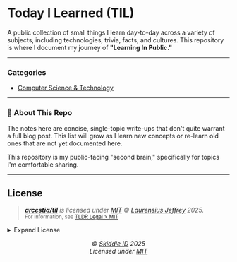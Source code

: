 # Today I Learned (TIL)

A public collection of small things I learn day-to-day across a variety of subjects, including technologies, trivia, facts, and cultures. This repository is where I document my journey of **"Learning In Public."**

-----

### Categories

  * [Computer Science & Technology](./tech/README.md)

-----

### 🚀 About This Repo

The notes here are concise, single-topic write-ups that don't quite warrant a full blog post. This list will grow as I learn new concepts or re-learn old ones that are not yet documented here.

This repository is my public-facing "second brain," specifically for topics I'm comfortable sharing.

-----

## License

> _**[arcestia/til](https://github.com/arcestia/til)** is licensed under [MIT](https://github.com/arcestia/til/blob/HEAD/LICENSE) © [Laurensius Jeffrey](https://github.com/arcestia) 2025._<br>
> <sup align="right">For information, see <a href="https://tldrlegal.com/license/mit-license">TLDR Legal > MIT</a></sup>

<details>
<summary>Expand License</summary>

```
The MIT License (MIT)
Copyright (c) Laurensius Jeffrey <jeff@skiddle.id> 

Permission is hereby granted, free of charge, to any person obtaining a copy 
of this software and associated documentation files (the "Software"), to deal 
in the Software without restriction, including without limitation the rights 
to use, copy, modify, merge, publish, distribute, sub-license, and/or sell 
copies of the Software, and to permit persons to whom the Software is furnished 
to do so, subject to the following conditions:

The above copyright notice and this permission notice shall be included install 
copies or substantial portions of the Software.

THE SOFTWARE IS PROVIDED "AS IS", WITHOUT WARRANTY OF ANY KIND, EXPRESS OR IMPLIED,
INCLUDING BUT NOT LIMITED TO THE WARRANTIES OF MERCHANT ABILITY, FITNESS FOR A
PARTICULAR PURPOSE AND NON INFRINGEMENT. IN NO EVENT SHALL THE AUTHORS OR COPYRIGHT
HOLDERS BE LIABLE FOR ANY CLAIM, DAMAGES OR OTHER LIABILITY, WHETHER IN AN ACTION
OF CONTRACT, TORT OR OTHERWISE, ARISING FROM, OUT OF OR IN CONNECTION WITH THE
SOFTWARE OR THE USE OR OTHER DEALINGS IN THE SOFTWARE.
```
</details>


<!-- License + Copyright -->
<p  align="center">
  <i>© <a href="https://skiddle.id">Skiddle ID</a> 2025</i><br>
  <i>Licensed under <a href="https://gist.github.com/arcestia/dc2bef037daf25773cb972b69d22be09">MIT</a></i>
</p>